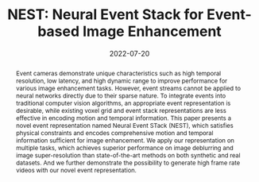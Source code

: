 ---
title: 'NEST: Neural Event Stack for Event-based Image Enhancement'

# Authors
# If you created a profile for a user (e.g. the default `admin` user), write the username (folder name) here
# and it will be replaced with their full name and linked to their profile.
authors:
  - admin
  - Chu Zhou
  - Hanyue Lou
  - and Boxin Shi

# Author notes (optional)
#author_notes:
#  - 'Equal contribution'
#  - 'Equal contribution'

date: '2022-07-20'
doi: ''

# Schedule page publish date (NOT publication's date).
publishDate: '2022-07-20'

# Publication type.
# Legend: 0 = Uncategorized; 1 = Conference paper; 2 = Journal article;
# 3 = Preprint / Working Paper; 4 = Report; 5 = Book; 6 = Book section;
# 7 = Thesis; 8 = Patent
publication_types: ['1']

# Publication name and optional abbreviated publication name.
publication: In Proc. of European Conference on Computer Vision 2022
publication_short: In ECCV 2022

abstract: Event cameras demonstrate unique characteristics such as high temporal resolution, low latency, and high dynamic range to improve performance for various image enhancement tasks. However, event streams cannot be applied to neural networks directly due to their sparse nature. To integrate events into traditional computer vision algorithms, an appropriate event representation is desirable, while existing voxel grid and event stack representations are less effective in encoding motion and temporal information. This paper presents a novel event representation named Neural Event STack (NEST), which satisfies physical constraints and encodes comprehensive motion and temporal information sufficient for image enhancement. We apply our representation on multiple tasks, which achieves superior performance on image deblurring and image super-resolution than state-of-the-art methods on both synthetic and real datasets. And we further demonstrate the possibility to generate high frame rate videos with our novel event representation.

# Summary. An optional shortened abstract.
#summary: Lorem ipsum dolor sit amet, consectetur adipiscing elit. Duis posuere tellus ac convallis placerat. Proin tincidunt magna sed ex sollicitudin condimentum.

tags: []

# Display this page in the Featured widget?
featured: true

# Custom links (uncomment lines below)
# links:
# - name: Custom Link
#   url: http://example.org

links: 
url_pdf: 'https://ci.idm.pku.edu.cn/Teng_ECCV22d.pdf'
url_code: 'https://github.com/ChipsAhoyM/NEST'
url_dataset: ''
url_poster: ''
url_project: ''
url_slides: ''
url_source: ''
url_video: ''

#SUPP: https://papers.nips.cc/paper/2021/file/5fd0b37cd7dbbb00f97ba6ce92bf5add-Supplemental.pdf

#CODE: https://github.com/fourson/Learning-to-dehaze-with-polarization

# Featured image
# To use, add an image named `featured.jpg/png` to your page's folder.
image:
  caption: ''
  focal_point: ''
  preview_only: true

# Associated Projects (optional).
#   Associate this publication with one or more of your projects.
#   Simply enter your project's folder or file name without extension.
#   E.g. `internal-project` references `content/project/internal-project/index.md`.
#   Otherwise, set `projects: []`.
#projects:
#  - example

# Slides (optional).
#   Associate this publication with Markdown slides.
#   Simply enter your slide deck's filename without extension.
#   E.g. `slides: "example"` references `content/slides/example/index.md`.
#   Otherwise, set `slides: ""`.
#slides: example


---